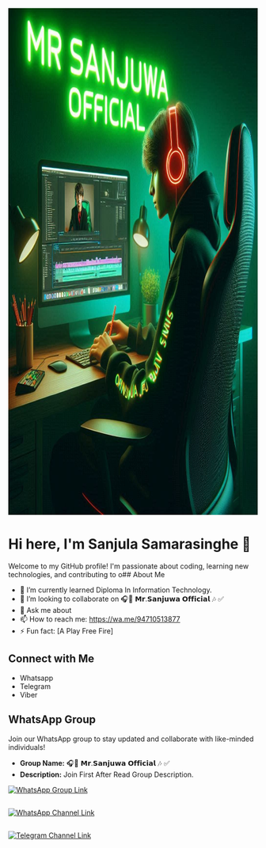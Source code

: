 <img src="https://github.com/Sanjuwa22/Sanjuwa/blob/main/88d2a95c-736d-45da-b10c-9e1ac7c80b7e.jpg" alt="" width="1024" height="1024">


# Hi here, I'm Sanjula Samarasinghe 👋
Welcome to my GitHub profile! I'm passionate about coding, learning new technologies, and contributing to o## About Me

- 🌱 I’m currently learned Diploma In Information Technology.
- 👯 I’m looking to collaborate on 🎧🔘 𝗠𝗿.𝗦𝗮𝗻𝗷𝘂𝘄𝗮 𝗢𝗳𝗳𝗶𝗰𝗶𝗮𝗹 🎶 ✅
- 💬 Ask me about 
- 📫 How to reach me: https://wa.me/94710513877
- ⚡ Fun fact: [A Play Free Fire]

## Connect with Me

- Whatsapp
- Telegram
- Viber

## WhatsApp Group

Join our WhatsApp group to stay updated and collaborate with like-minded individuals!

- **Group Name:** 🎧🔘 𝗠𝗿.𝗦𝗮𝗻𝗷𝘂𝘄𝗮 𝗢𝗳𝗳𝗶𝗰𝗶𝗮𝗹 🎶 ✅
- **Description:** Join First After Read Group Description.

<a href="https://chat.whatsapp.com/JmMmc8YHAwQJjk9XM5jLeV" target="_blank">
  <img src="https://img.shields.io/badge/Join%20Our%20WhatsApp%20Group-25D366?style=for-the-badge&logo=whatsapp&logoColor=white" alt="WhatsApp Group Link">
</a>

##
<a href="https://whatsapp.com/channel/0029VamdcbWEwEjxc7ACED05" target="_blank">
  <img src="https://img.shields.io/badge/Join%20Our%20WhatsApp%20Channel-25D366?style=for-the-badge&logo=whatsapp&logoColor=white" alt="WhatsApp Channel Link">
</a>


## 
<a href="https://https://t.me/techacademymrsanjuwa" target="_blank">
  <img src="https://img.shields.io/badge/Join%20Our%20Telegram%20Channel-2CA5E0?style=for-the-badge&logo=telegram&logoColor=white" alt="Telegram Channel Link">
</a>
